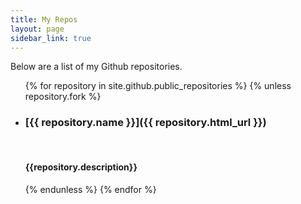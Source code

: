 ```yaml
---
title: My Repos
layout: page
sidebar_link: true
---
```

Below are a list of my Github repositories.

<ul class="posts-list">
{% for repository in site.github.public_repositories %}
{% unless repository.fork %}
<li>
<h3>[{{ repository.name }}]({{ repository.html_url }})</h3><br>
<h4>{{repository.description}}</h4></li>
{% endunless %}
{% endfor %}
